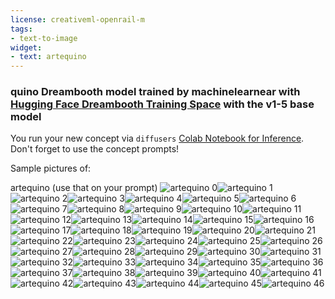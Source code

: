 ```yaml
---
license: creativeml-openrail-m
tags:
- text-to-image
widget:
- text: artequino
---
```

### quino Dreambooth model trained by machinelearnear with [Hugging Face Dreambooth Training Space](https://huggingface.co/spaces/multimodalart/dreambooth-training) with the v1-5 base model

You run your new concept via `diffusers` [Colab Notebook for Inference](https://colab.research.google.com/github/huggingface/notebooks/blob/main/diffusers/sd_dreambooth_inference.ipynb). Don't forget to use the concept prompts! 

Sample pictures of:
  
  
  
  
  
  
  
  
  
  
  
  
  
  
  
  
  
  
  
  
  
  
  
  
  
  
  
  
  
  
  
  
  
  
  
  
  
  
  
  
  
  
  
  
  
  
artequino (use that on your prompt) 
![artequino 0](https://huggingface.co/sd-dreambooth-library/quino/resolve/main/concept_images/artequino_%2844%29.jpg)![artequino 1](https://huggingface.co/sd-dreambooth-library/quino/resolve/main/concept_images/artequino_%281%29.jpg)![artequino 2](https://huggingface.co/sd-dreambooth-library/quino/resolve/main/concept_images/artequino_%2845%29.jpg)![artequino 3](https://huggingface.co/sd-dreambooth-library/quino/resolve/main/concept_images/artequino_%2816%29.jpg)![artequino 4](https://huggingface.co/sd-dreambooth-library/quino/resolve/main/concept_images/artequino_%2843%29.jpg)![artequino 5](https://huggingface.co/sd-dreambooth-library/quino/resolve/main/concept_images/artequino_%2834%29.jpg)![artequino 6](https://huggingface.co/sd-dreambooth-library/quino/resolve/main/concept_images/artequino_%2818%29.jpg)![artequino 7](https://huggingface.co/sd-dreambooth-library/quino/resolve/main/concept_images/artequino_%2820%29.jpg)![artequino 8](https://huggingface.co/sd-dreambooth-library/quino/resolve/main/concept_images/artequino_%2824%29.jpg)![artequino 9](https://huggingface.co/sd-dreambooth-library/quino/resolve/main/concept_images/artequino_%2833%29.jpg)![artequino 10](https://huggingface.co/sd-dreambooth-library/quino/resolve/main/concept_images/artequino_%289%29.jpg)![artequino 11](https://huggingface.co/sd-dreambooth-library/quino/resolve/main/concept_images/artequino_%2831%29.jpg)![artequino 12](https://huggingface.co/sd-dreambooth-library/quino/resolve/main/concept_images/artequino_%2819%29.jpg)![artequino 13](https://huggingface.co/sd-dreambooth-library/quino/resolve/main/concept_images/artequino_%2814%29.jpg)![artequino 14](https://huggingface.co/sd-dreambooth-library/quino/resolve/main/concept_images/artequino_%2830%29.jpg)![artequino 15](https://huggingface.co/sd-dreambooth-library/quino/resolve/main/concept_images/artequino_%2829%29.jpg)![artequino 16](https://huggingface.co/sd-dreambooth-library/quino/resolve/main/concept_images/artequino_%2832%29.jpg)![artequino 17](https://huggingface.co/sd-dreambooth-library/quino/resolve/main/concept_images/artequino_%2835%29.jpg)![artequino 18](https://huggingface.co/sd-dreambooth-library/quino/resolve/main/concept_images/artequino_%2812%29.jpg)![artequino 19](https://huggingface.co/sd-dreambooth-library/quino/resolve/main/concept_images/artequino_%2821%29.jpg)![artequino 20](https://huggingface.co/sd-dreambooth-library/quino/resolve/main/concept_images/artequino_%2840%29.jpg)![artequino 21](https://huggingface.co/sd-dreambooth-library/quino/resolve/main/concept_images/artequino_%2828%29.jpg)![artequino 22](https://huggingface.co/sd-dreambooth-library/quino/resolve/main/concept_images/artequino_%283%29.jpg)![artequino 23](https://huggingface.co/sd-dreambooth-library/quino/resolve/main/concept_images/artequino_%286%29.jpg)![artequino 24](https://huggingface.co/sd-dreambooth-library/quino/resolve/main/concept_images/artequino_%2826%29.jpg)![artequino 25](https://huggingface.co/sd-dreambooth-library/quino/resolve/main/concept_images/artequino_%2847%29.jpg)![artequino 26](https://huggingface.co/sd-dreambooth-library/quino/resolve/main/concept_images/artequino_%2837%29.jpg)![artequino 27](https://huggingface.co/sd-dreambooth-library/quino/resolve/main/concept_images/artequino_%2827%29.jpg)![artequino 28](https://huggingface.co/sd-dreambooth-library/quino/resolve/main/concept_images/artequino_%2817%29.jpg)![artequino 29](https://huggingface.co/sd-dreambooth-library/quino/resolve/main/concept_images/artequino_%2811%29.jpg)![artequino 30](https://huggingface.co/sd-dreambooth-library/quino/resolve/main/concept_images/artequino_%2823%29.jpg)![artequino 31](https://huggingface.co/sd-dreambooth-library/quino/resolve/main/concept_images/artequino_%2839%29.jpg)![artequino 32](https://huggingface.co/sd-dreambooth-library/quino/resolve/main/concept_images/artequino_%2842%29.jpg)![artequino 33](https://huggingface.co/sd-dreambooth-library/quino/resolve/main/concept_images/artequino_%287%29.jpg)![artequino 34](https://huggingface.co/sd-dreambooth-library/quino/resolve/main/concept_images/artequino_%2813%29.jpg)![artequino 35](https://huggingface.co/sd-dreambooth-library/quino/resolve/main/concept_images/artequino_%2838%29.jpg)![artequino 36](https://huggingface.co/sd-dreambooth-library/quino/resolve/main/concept_images/artequino_%2815%29.jpg)![artequino 37](https://huggingface.co/sd-dreambooth-library/quino/resolve/main/concept_images/artequino_%2822%29.jpg)![artequino 38](https://huggingface.co/sd-dreambooth-library/quino/resolve/main/concept_images/artequino_%284%29.jpg)![artequino 39](https://huggingface.co/sd-dreambooth-library/quino/resolve/main/concept_images/artequino_%2846%29.jpg)![artequino 40](https://huggingface.co/sd-dreambooth-library/quino/resolve/main/concept_images/artequino_%2825%29.jpg)![artequino 41](https://huggingface.co/sd-dreambooth-library/quino/resolve/main/concept_images/artequino_%282%29.jpg)![artequino 42](https://huggingface.co/sd-dreambooth-library/quino/resolve/main/concept_images/artequino_%285%29.jpg)![artequino 43](https://huggingface.co/sd-dreambooth-library/quino/resolve/main/concept_images/artequino_%2836%29.jpg)![artequino 44](https://huggingface.co/sd-dreambooth-library/quino/resolve/main/concept_images/artequino_%288%29.jpg)![artequino 45](https://huggingface.co/sd-dreambooth-library/quino/resolve/main/concept_images/artequino_%2841%29.jpg)![artequino 46](https://huggingface.co/sd-dreambooth-library/quino/resolve/main/concept_images/artequino_%2810%29.jpg)
